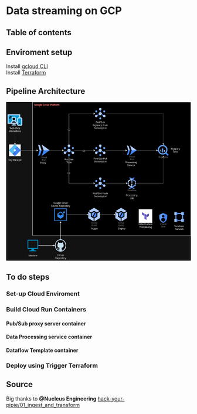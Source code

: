 # Data streaming on GCP  

## Table of contents  
<!-- Create the table of content -->

## Enviroment setup  

Install [gcloud CLI](https://cloud.google.com/sdk/docs/install)  
Install [Terraform](https://developer.hashicorp.com/terraform/tutorials/aws-get-started/install-cli)  
  
## Pipeline Architecture  

![Architect](images/koi-stream-architect.png)  

## To do steps  

### Set-up Cloud Enviroment  
  
### Build Cloud Run Containers
  
#### Pub/Sub proxy server container  
  
#### Data Processing service container  

#### Dataflow Template container  
  
### Deploy using Trigger Terraform  

## Source  

Big thanks to **@Nucleus Engineering** [hack-your-pipie/01_ingest_and_transform](https://github.com/NucleusEngineering/hack-your-pipe/tree/main/01_ingest_and_transform)  
